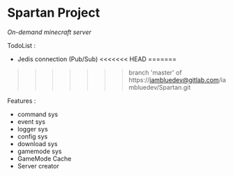 Spartan Project
===================

*On-demand minecraft server*

TodoList :
 - Jedis connection (Pub/Sub)
<<<<<<< HEAD
=======

>>>>>>> branch 'master' of https://iambluedev@gitlab.com/iambluedev/Spartan.git
 
Features :
 - command sys
 - event sys
 - logger sys
 - config sys
 - download sys
 - gamemode sys
 - GameMode Cache
 - Server creator
 